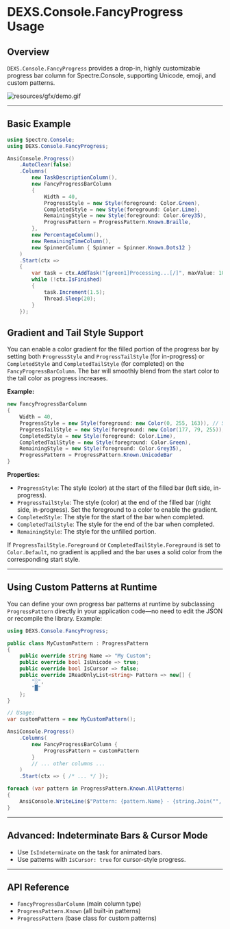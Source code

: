 # DEXS.Console.FancyProgress Usage

## Overview

`DEXS.Console.FancyProgress` provides a drop-in, highly customizable progress bar column for Spectre.Console, supporting Unicode, emoji, and custom patterns.

![resources/gfx/demo.gif](https://raw.githubusercontent.com/vic10us/Spectre.Console.FancyProgress/refs/heads/main/resources/gfx/demo.gif)

---

## Basic Example

```csharp
using Spectre.Console;
using DEXS.Console.FancyProgress;

AnsiConsole.Progress()
    .AutoClear(false)
    .Columns(
        new TaskDescriptionColumn(),
        new FancyProgressBarColumn
        {
            Width = 40,
            ProgressStyle = new Style(foreground: Color.Green),
            CompletedStyle = new Style(foreground: Color.Lime),
            RemainingStyle = new Style(foreground: Color.Grey35),
            ProgressPattern = ProgressPattern.Known.Braille,
        },
        new PercentageColumn(),
        new RemainingTimeColumn(),
        new SpinnerColumn { Spinner = Spinner.Known.Dots12 }
    )
    .Start(ctx =>
    {
        var task = ctx.AddTask("[green1]Processing...[/]", maxValue: 100);
        while (!ctx.IsFinished)
        {
            task.Increment(1.5);
            Thread.Sleep(20);
        }
    });
```

## Gradient and Tail Style Support

You can enable a color gradient for the filled portion of the progress bar by setting both `ProgressStyle` and `ProgressTailStyle` (for in-progress) or `CompletedStyle` and `CompletedTailStyle` (for completed) on the `FancyProgressBarColumn`. The bar will smoothly blend from the start color to the tail color as progress increases.

**Example:**

```csharp
new FancyProgressBarColumn
{
    Width = 40,
    ProgressStyle = new Style(foreground: new Color(0, 255, 163)), // Start color
    ProgressTailStyle = new Style(foreground: new Color(177, 79, 255)), // End color (tail)
    CompletedStyle = new Style(foreground: Color.Lime),
    CompletedTailStyle = new Style(foreground: Color.Green),
    RemainingStyle = new Style(foreground: Color.Grey35),
    ProgressPattern = ProgressPattern.Known.UnicodeBar
}
```

**Properties:**

- `ProgressStyle`: The style (color) at the start of the filled bar (left side, in-progress).
- `ProgressTailStyle`: The style (color) at the end of the filled bar (right side, in-progress). Set the foreground to a color to enable the gradient.
- `CompletedStyle`: The style for the start of the bar when completed.
- `CompletedTailStyle`: The style for the end of the bar when completed.
- `RemainingStyle`: The style for the unfilled portion.

If `ProgressTailStyle.Foreground` or `CompletedTailStyle.Foreground` is set to `Color.Default`, no gradient is applied and the bar uses a solid color from the corresponding start style.



---

## Using Custom Patterns at Runtime

You can define your own progress bar patterns at runtime by subclassing `ProgressPattern` directly in your application code—no need to edit the JSON or recompile the library. Example:

```csharp
using DEXS.Console.FancyProgress;

public class MyCustomPattern : ProgressPattern
{
    public override string Name => "My Custom";
    public override bool IsUnicode => true;
    public override bool IsCursor => false;
    public override IReadOnlyList<string> Pattern => new[] { 
        "░", 
        "█"
    };
}

// Usage:
var customPattern = new MyCustomPattern();

AnsiConsole.Progress()
    .Columns(
        new FancyProgressBarColumn { 
            ProgressPattern = customPattern 
        }
        // ... other columns ...
    )
    .Start(ctx => { /* ... */ });
```

```csharp
foreach (var pattern in ProgressPattern.Known.AllPatterns)
{
    AnsiConsole.WriteLine($"Pattern: {pattern.Name} - {string.Join("", pattern.Pattern)}");
}
```

---

## Advanced: Indeterminate Bars & Cursor Mode

- Use `IsIndeterminate` on the task for animated bars.
- Use patterns with `IsCursor: true` for cursor-style progress.

---

## API Reference

- `FancyProgressBarColumn` (main column type)
- `ProgressPattern.Known` (all built-in patterns)
- `ProgressPattern` (base class for custom patterns)

